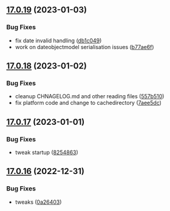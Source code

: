 ## [17.0.19](https://github.com/phandcock/GrampsView/compare/v17.0.18...v17.0.19) (2023-01-03)


### Bug Fixes

* fix date invalid handling ([db1c049](https://github.com/phandcock/GrampsView/commit/db1c0490ec4e21ebbcac2a2c9b4a99a086def465))
* work on dateobjectmodel serialisation issues ([b77ae6f](https://github.com/phandcock/GrampsView/commit/b77ae6fa2d563faf88be4890c33003e451c9c5bb))



## [17.0.18](https://github.com/phandcock/GrampsView/compare/v17.0.17...v17.0.18) (2023-01-02)


### Bug Fixes

* cleanup CHNAGELOG.md and other reading files ([557b510](https://github.com/phandcock/GrampsView/commit/557b510ae29e714208b66b867e0ab7d06fd2ba12))
* fix platform code and change to cachedirectory ([7aee5dc](https://github.com/phandcock/GrampsView/commit/7aee5dc1f078fa2cb31fd3a3ef908c5b8920ef1f))



## [17.0.17](https://github.com/phandcock/GrampsView/compare/v17.0.16...v17.0.17) (2023-01-01)


### Bug Fixes

* tweak startup ([8254863](https://github.com/phandcock/GrampsView/commit/8254863d97350269f56ab4ebfaf8fbbcd4feaca2))



## [17.0.16](https://github.com/phandcock/GrampsView/compare/v17.0.15...v17.0.16) (2022-12-31)


### Bug Fixes

* tweaks ([0a26403](https://github.com/phandcock/GrampsView/commit/0a264031c3d52fe71f18e99bd840e1f33f49256d))



